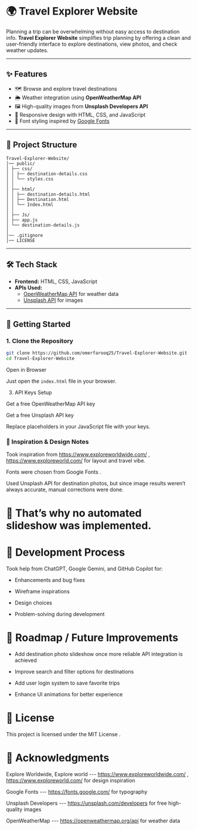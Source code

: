 # 🌍 Travel Explorer Website

Planning a trip can be overwhelming without easy access to destination info. **Travel Explorer Website** simplifies trip planning by offering a clean and user-friendly interface to explore destinations, view photos, and check weather updates.

---

## ✨ Features
- 🗺️ Browse and explore travel destinations  
- 🌦️ Weather integration using **OpenWeatherMap API**  
- 🖼️ High-quality images from **Unsplash Developers API**  
- 📱 Responsive design with HTML, CSS, and JavaScript  
- 🎨 Font styling inspired by [Google Fonts](https://fonts.google.com/)  

---

## 📂 Project Structure
```
Travel-Explorer-Website/
│── public/
│ ├── css/
│ │ ├── destination-details.css
│ │ └── styles.css
│ │
│ ├── html/
│ │ ├── destination-details.html
│ │ ├── Destination.html
│ │ └── Index.html
│ │
│ ├── Js/
│ ├── app.js
│ └── destination-details.js
│
│── .gitignore
│── LICENSE

```

---

## 🛠️ Tech Stack
- **Frontend:** HTML, CSS, JavaScript  
- **APIs Used:**  
  - [OpenWeatherMap API](https://openweathermap.org/api) for weather data  
  - [Unsplash API](https://unsplash.com/developers) for images  

---

## 🚀 Getting Started

### 1. Clone the Repository
```bash
git clone https://github.com/omerfarooq25/Travel-Explorer-Website.git
cd Travel-Explorer-Website
```
Open in Browser

Just open the `index.html` file in your browser.

3. API Keys Setup

Get a free OpenWeatherMap API key

Get a free Unsplash API key

Replace placeholders in your JavaScript file with your keys.

### 🎨 Inspiration & Design Notes

Took inspiration from https://www.exploreworldwide.com/ , https://www.exploreworld.com/
 for layout and travel vibe.

Fonts were chosen from Google Fonts
.

Used Unsplash API for destination photos, but since image results weren’t always accurate, manual corrections were done.

# 📌 That’s why no automated slideshow was implemented.

# 🤖 Development Process

Took help from ChatGPT, Google Gemini, and GitHub Copilot for:

- Enhancements and bug fixes

- Wireframe inspirations

- Design choices

- Problem-solving during development

# 📌 Roadmap / Future Improvements

- Add destination photo slideshow once more reliable API integration is achieved

- Improve search and filter options for destinations

- Add user login system to save favorite trips

- Enhance UI animations for better experience

# 📜 License

This project is licensed under the MIT License
.

# 🙌 Acknowledgments

Explore Worldwide, Explore world --- https://www.exploreworldwide.com/ , https://www.exploreworld.com/
 for design inspiration

Google Fonts --- https://fonts.google.com/
 for typography

Unsplash Developers --- https://unsplash.com/developers
 for free high-quality images

OpenWeatherMap --- https://openweathermap.org/api
 for weather data
